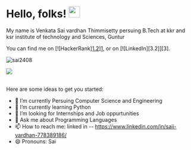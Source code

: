 # Hello, folks! <img src="https://raw.githubusercontent.com/MartinHeinz/MartinHeinz/master/wave.gif" width="30px">

<!-- Introduction -->
My name is Venkata Sai vardhan Thimmisetty persuing B.Tech at kkr and ksr institute of technology and Sciences, Guntur

<!-- Actual text -->

You can find me on \[!\[HackerRank\][1.2]\][1], or on \[!\[LinkedIn\][3.2]\][3].

<!-- Icons -->

[1.2]: https://www.google.com/search?q=hacker+rank+logo&rlz=1C1UEAD_enIN988IN988&sxsrf=APq-WBtoj1JHntAldc47LLYae_EjGpxwlg:1647710573274&tbm=isch&source=iu&ictx=1&vet=1&fir=giyXUCmQmZakeM%252CcUzMzmqxeJiuqM%252C_%253BzRiwMt0DkKwxhM%252Caftck48mf1zEEM%252C_%253B2ly1jZxIqHRa7M%252CwlJx8pmaCAgjMM%252C_%253B4rKooyRRDNVjlM%252CNR84pdDG488_sM%252C_%253BS2LWLDbWczPZqM%252CmP6tyNhvCfPlqM%252C_%253BumbSi8k-tT4V7M%252CixdLXdYLWdNOkM%252C_%253Bq0aCiBzmU9Rn_M%252CuUvXhcM8RQLp8M%252C_%253BvJc3e1EvV9yMHM%252CxLXcVyp985bACM%252C_%253BKMh88DE3cwMXDM%252CAGRnaNP9kZQkZM%252C_%253BO2ggA3Yp3TCxcM%252C5o2aJaZZ7mQ1lM%252C_%253BwiBD05vKtuut0M%252C9WE5uua1vweUaM%252C_%253BmCnXSbKUI1TfoM%252CysZO7tTKL3h-mM%252C_%253BNGTHPhFJQ_Kg4M%252CXjvzIGZbo85pjM%252C_%253BAvXGEiuOn4px4M%252CuBHGJnH-SCpG4M%252C_&usg=AI4_-kSxpcWdzCRLBJamjoMFYBOz9Ov2Mg&sa=X&ved=2ahUKEwjjo6ab2NL2AhXfTWwGHVUFC9kQ9QF6BAggEAE#imgrc=2ly1jZxIqHRa7M
[2.2]: https://raw.githubusercontent.com/MartinHeinz/MartinHeinz/master/linkedin-3-16.png (LinkedIn icon without padding)

<!-- Links to your social media accounts -->

[1]:  https://www.hackerrank.com/cse_19jr1a05i2
[2]: https://www.linkedin.com/in/saii-vardhan-778389186/
<!-- no of vies of our account -->
<p align="left"> 
<img src="https://komarev.com/ghpvc/?username=sai2408&label=Views&color=blue&style=plastic" alt="sai2408" />
 </p>
 
 
 <!-- Code for graphical representation of languaes used -->
 <a href="https://github.com/sai2408">
  <img align="center" src="https://github-readme-stats.vercel.app/api/top-langs/?username=sai2408&theme=light&hide_langs_below=1" />
</a>


<br>
<br>


Here are some ideas to get you started:

- 🔭 I’m currently Persuing Computer Science and Engineering
- 🌱 I’m currently learning Python
- 🤔 I’m looking for Internships and Job oppurtunities
- 💬 Ask me about Programming Languages
- 📫 How to reach me: linked in -- https://www.linkedin.com/in/saii-vardhan-778389186/
- 😄 Pronouns: Sai

